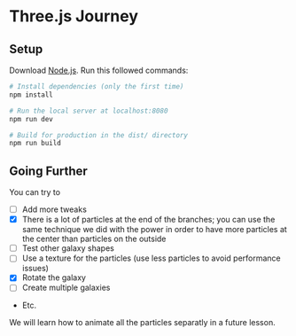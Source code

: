 # Three.js Journey

## Setup

Download [Node.js](https://nodejs.org/en/download/).
Run this followed commands:

```bash
# Install dependencies (only the first time)
npm install

# Run the local server at localhost:8080
npm run dev

# Build for production in the dist/ directory
npm run build
```

## Going Further

You can try to

- [ ] Add more tweaks
- [x] There is a lot of particles at the end of the branches; you can use the same technique we did with the power in order to have more particles at the center than particles on the outside
- [ ] Test other galaxy shapes
- [ ] Use a texture for the particles (use less particles to avoid performance issues)
- [x] Rotate the galaxy
- [ ] Create multiple galaxies
- Etc.

We will learn how to animate all the particles separatly in a future lesson.
